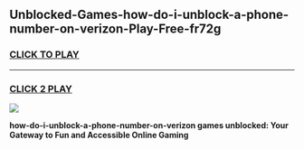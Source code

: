 
## Unblocked-Games-how-do-i-unblock-a-phone-number-on-verizon-Play-Free-fr72g
<h3>
<a href="https://premium76.site?title=how-do-i-unblock-a-phone-number-on-verizon&ref=10A">CLICK TO PLAY</a></h3>
<hr>

<h3>
<a href="https://premium76.site?title=how-do-i-unblock-a-phone-number-on-verizon&ref=10A">CLICK 2 PLAY</a>
  
</h3>

<a href="https://premium76.site?title=how-do-i-unblock-a-phone-number-on-verizon&ref=10A"><img src="https://clearcache.store/games.png"></a>


**how-do-i-unblock-a-phone-number-on-verizon games unblocked: Your Gateway to Fun and Accessible Online Gaming**
